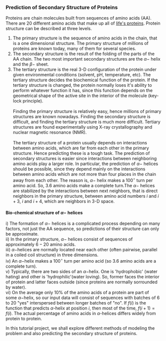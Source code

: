 
### Prediction of Secondary Structure of Proteins
Proteins are chain molecules built from sequences of amino acids (AA). There are 20 different amino acids that make up all of [life's proteins](https://proteinstructures.com/Structure/Structure/amino-acids.html). Protein structure can be described at three levels. <br>
1) The primary structure is the sequence of amino acids in the chain, that is a one dimensional structure. The primary structure of millions of proteins are known today, many of them for several species.<br>
2) The secondary structure is the result of the folding of the parts of the AA chain. The two most important secondary structures are the $\alpha-$ helix and the $\beta-$ sheet. <br>
3) The tertiary structure is the real 3-D configuration of the protein under given environmental conditions (solvent, pH, temperature, etc). The tertiary structure decides the biochemical function of the protein. If the tertiary structure is changed, the protein normally loses it's ability to perform whatever function it has, since this function depends on the geometrical shape of the active site in the interior of the molecule (key-lock principle).<br> <br>
Finding the primary structure is relatively easy, hence millions of primary structures are known nowadays. Finding the secondary structure is difficult, and finding the tertiary structure is much more difficult. Tertiary structures are found experimentally using X-ray crystallography and nuclear magnetic resonance (NMR).<br> <br>
The tertiary structure of a protein usually depends on interactions between amino acids, which are far from each other in the primary structure. Hence predicting these is a tough task. The prediction of secondary structures is easier since interactions between neighboring amino acids play a larger role. In particular, the prediction of $\alpha-$ helices should be possible, since they depend mainly on the interactions between amino acids which are not more than four places in the chain away from each other. The reason is, $\alpha-$ helix makes a $100^\circ$ turn per amino acid. So, $3.6$ amino acids make a complete turn.The $\alpha-$ helices are stabilized by the interactions between next neighbors, that is direct neighbors in the primary structure, between amino acid numbers $i$ and $i+3$, $i$ and $i+4$, which are neighbors in 3-D space. 
#### Bio-chemical structure of $\alpha-$ helices
i) The formation of $\alpha-$ helices is a complicated process depending on many factors, not just the AA sequence, so predictions of their structure can only be approximate.<br>
ii) In the primary structure, $\alpha-$ helices consist of sequences of approximately $6-20$ amino acids.<br>
iii) $\alpha-$helices are normally located near each other (often pairwise, parallel in a coiled coil structure) in three dimensions.<br>
iv) An $\alpha-$helix makes a $100^\circ$ turn per amino acid (so 3.6 amino acids are a complete turn).<br>
v) Typically, there are two sides of an $\alpha-$helix. One is 'hydrophobic' (water hating) and other is 'hydrophilic'(water loving). So, former faces the interior of protein and latter faces outside (since proteins are normally sorrounded by water).<br>
vi) On the average only $10\%$ of the amino acids of a protein are part of some $\alpha-$helix, so our input data will consist of sequences with batches of 6 to 20 "yes" interspersed between longer batches of "no". If $f(i)$ is the function that predicts $\alpha$-helix at position $i$, then most of the time, $f(i+1) = f(i)$. The actual percentage of amino acids in $\alpha$-helices differs widely from protein to protein. <br>

In this tutorial project, we shall explore different methods of modeling the problem and also predicting the secondary structure of proteins.


```python

```
